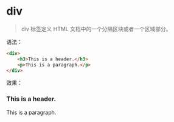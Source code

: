 # div

> div 标签定义 HTML 文档中的一个分隔区块或者一个区域部分。

语法：

```html
<div>
    <h3>This is a header.</h3>
    <p>This is a paragraph.</p>
</div>
```

效果：

<div>
    <h3>This is a header.</h3>
    <p>This is a paragraph.</p>
</div>